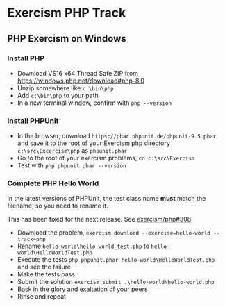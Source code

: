 # Exercism PHP Track

## PHP Exercism on Windows

### Install PHP

- Download VS16 x64 Thread Safe ZIP from https://windows.php.net/download#php-8.0
- Unzip somewhere like `c:\bin\php`
- Add `c:\bin\php` to your path
- In a new terminal window, confirm with `php --version`

### Install PHPUnit

- In the browser, download `https://phar.phpunit.de/phpunit-9.5.phar` and save it to the root of your Exercism php directory `c:\src\Excercism\php` as `phpunit.phar`
- Go to the root of your exercism problems, `cd c:\src\Exercism`
- Test with `php phpunit.phar --version`

### Complete PHP Hello World

In the latest versions of PHPUnit, the test class name **must** match the filename, so you need to rename it.

This has been fixed for the next release. See [exercism/php#308](https://github.com/exercism/php/issues/308)

- Download the problem, `exercism download --exercise=hello-world --track=php`
- Rename `hello-world\hello-world_test.php` to `hello-world\HelloWorldTest.php`
- Execute the tests `php phpunit.phar hello-world\HelloWorldTest.php` and see the failure
- Make the tests pass
- Submit the solution `exercism submit .\hello-world\hello-world.php`
- Bask in the glory and exaltation of your peers
- Rinse and repeat
